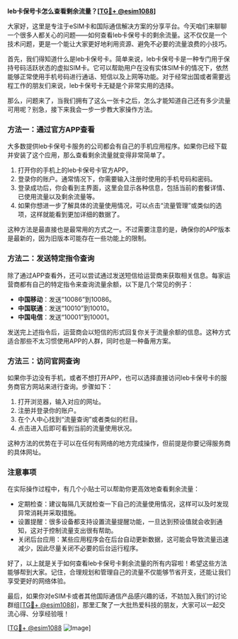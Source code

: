 **leb卡保号卡怎么查看剩余流量？[[TG💪+ @esim1088](https://t.me/s/esim1088)]**

大家好，这里是专注于eSIM卡和国际通信解决方案的分享平台。今天咱们来聊聊一个很多人都关心的问题——如何查看leb卡保号卡的剩余流量。这不仅仅是一个技术问题，更是一个能让大家更好地利用资源、避免不必要的流量浪费的小技巧。

首先，我们得知道什么是leb卡保号卡。简单来说，leb卡保号卡是一种专门用于保持号码活跃状态的虚拟SIM卡。它可以帮助用户在没有实体SIM卡的情况下，依然能够正常使用手机号码进行通话、短信以及上网等功能。对于经常出国或者需要远程工作的朋友们来说，leb卡保号卡无疑是个非常实用的选择。

那么，问题来了，当我们拥有了这么一张卡之后，怎么才能知道自己还有多少流量可用呢？别急，接下来我会一步一步教大家操作方法。

### 方法一：通过官方APP查看

大多数提供leb卡保号卡服务的公司都会有自己的手机应用程序。如果你已经下载并安装了这个应用，那么查看剩余流量就变得非常简单了。

1. 打开你的手机上的leb卡保号卡官方APP。
2. 登录你的账户。通常情况下，你需要输入注册时使用的手机号码和密码。
3. 登录成功后，你会看到主界面，这里会显示各种信息，包括当前的套餐详情、已使用流量以及剩余流量等。
4. 如果你想进一步了解具体的流量使用情况，可以点击“流量管理”或类似的选项，这样就能看到更加详细的数据了。

这种方法是最直接也是最常用的方式之一。不过需要注意的是，确保你的APP版本是最新的，因为旧版本可能存在一些功能上的限制。

### 方法二：发送特定指令查询

除了通过APP查看外，还可以尝试通过发送短信给运营商来获取相关信息。每家运营商都有自己的特定指令来查询流量余额，以下是几个常见的例子：

- **中国移动**：发送“10086”到10086。
- **中国联通**：发送“10010”到10010。
- **中国电信**：发送“10001”到10001。

发送完上述指令后，运营商会以短信的形式回复你关于流量余额的信息。这种方式适合那些不太习惯使用APP的人群，同时也是一种备用方案。

### 方法三：访问官网查询

如果你手边没有手机，或者不想打开APP，也可以选择直接访问leb卡保号卡的服务商官方网站来进行查询。步骤如下：

1. 打开浏览器，输入对应的网址。
2. 注册并登录你的账户。
3. 在个人中心找到“流量查询”或者类似的栏目。
4. 点击进入后即可看到当前的流量使用状况。

这种方法的优势在于可以在任何有网络的地方完成操作，但前提是你要记得服务商的具体网址。

### 注意事项

在实际操作过程中，有几个小贴士可以帮助你更高效地查看剩余流量：

- 定期检查：建议每隔几天就检查一下自己的流量使用情况，这样可以及时发现异常消耗并采取措施。
- 设置提醒：很多设备都支持设置流量提醒功能，一旦达到预设值就会收到通知，这对于控制流量支出很有帮助。
- 关闭后台应用：某些应用程序会在后台自动更新数据，这可能会导致流量迅速减少，因此尽量关闭不必要的后台运行程序。

好了，以上就是关于如何查看leb卡保号卡剩余流量的所有内容啦！希望这些方法能够帮到大家。记住，合理规划和管理自己的流量不仅能够节省开支，还能让我们享受更好的网络体验。

最后，如果你对eSIM卡或者其他国际通信产品感兴趣的话，不妨加入我们的讨论群组[[TG💪+ @esim1088](https://t.me/s/esim1088)]，那里汇聚了一大批热爱科技的朋友，大家可以一起交流心得、分享经验哦！

[[TG💪+ @esim1088](https://t.me/s/esim1088) ![Image](https://i.postimg.cc/4NQfJmqS/Snipaste-2025-05-13-00-14-12.png)]